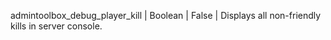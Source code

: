 admintoolbox_debug_player_kill | Boolean | False | Displays all non-friendly kills in server console.
